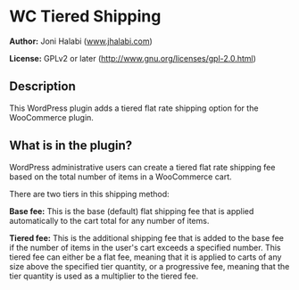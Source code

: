 WC Tiered Shipping
=========================

__Author:__ Joni Halabi (www.jhalabi.com)

__License:__ GPLv2 or later (http://www.gnu.org/licenses/gpl-2.0.html)

Description
-----------

This WordPress plugin adds a tiered flat rate shipping option for the WooCommerce plugin.

What is in the plugin?
--------------------

WordPress administrative users can create a tiered flat rate shipping fee based on the total number of items in a WooCommerce cart. 

There are two tiers in this shipping method:

__Base fee:__ This is the base (default) flat shipping fee that is applied automatically to the cart total for any number of items.

__Tiered fee:__ This is the additional shipping fee that is added to the base fee if the number of items in the user's cart exceeds a specified number.  This tiered fee can either be a flat fee, meaning that it is applied to carts of any size above the specified tier quantity, or a progressive fee, meaning that the tier quantity is used as a multiplier to the tiered fee.